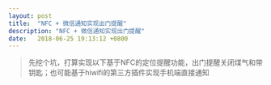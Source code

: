 ```yaml
---
layout: post
title:  "NFC + 微信通知实现出门提醒"
description: "NFC + 微信通知实现出门提醒"
date:   2018-06-25 19:13:12 +0800
---
```


> 先挖个坑，打算实现以下基于NFC的定位提醒功能，出门提醒关闭煤气和带钥匙；也可能基于hiwifi的第三方插件实现手机端直接通知